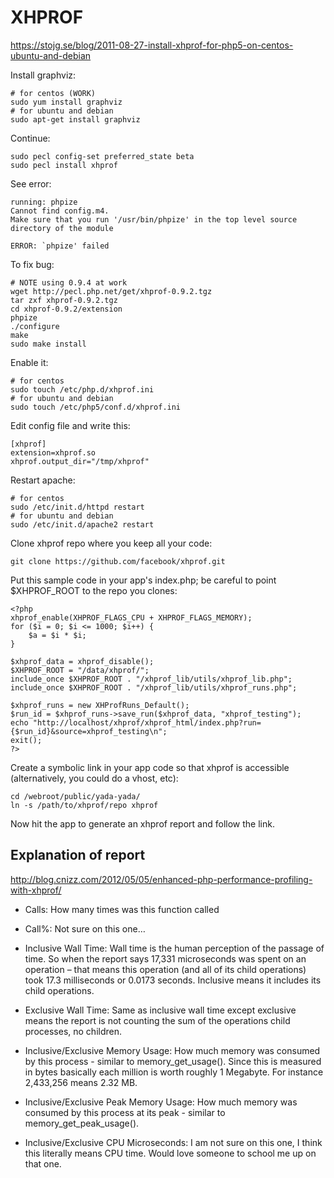 XHPROF
======

https://stojg.se/blog/2011-08-27-install-xhprof-for-php5-on-centos-ubuntu-and-debian

Install graphviz:

    # for centos (WORK)
    sudo yum install graphviz
    # for ubuntu and debian
    sudo apt-get install graphviz

Continue:

    sudo pecl config-set preferred_state beta
    sudo pecl install xhprof

See error:

    running: phpize
    Cannot find config.m4.
    Make sure that you run '/usr/bin/phpize' in the top level source directory of the module
    
    ERROR: `phpize' failed

To fix bug:

    # NOTE using 0.9.4 at work
    wget http://pecl.php.net/get/xhprof-0.9.2.tgz
    tar zxf xhprof-0.9.2.tgz
    cd xhprof-0.9.2/extension
    phpize
    ./configure
    make
    sudo make install

Enable it:

    # for centos
    sudo touch /etc/php.d/xhprof.ini
    # for ubuntu and debian
    sudo touch /etc/php5/conf.d/xhprof.ini

Edit config file and write this:

    [xhprof]
    extension=xhprof.so
    xhprof.output_dir="/tmp/xhprof"

Restart apache:

    # for centos
    sudo /etc/init.d/httpd restart
    # for ubuntu and debian
    sudo /etc/init.d/apache2 restart

Clone xhprof repo where you keep all your code:

    git clone https://github.com/facebook/xhprof.git

Put this sample code in your app's index.php; be careful to point $XHPROF_ROOT to the repo you clones:

    <?php
    xhprof_enable(XHPROF_FLAGS_CPU + XHPROF_FLAGS_MEMORY);
    for ($i = 0; $i <= 1000; $i++) {
        $a = $i * $i;
    }

    $xhprof_data = xhprof_disable();
    $XHPROF_ROOT = "/data/xhprof/";
    include_once $XHPROF_ROOT . "/xhprof_lib/utils/xhprof_lib.php";
    include_once $XHPROF_ROOT . "/xhprof_lib/utils/xhprof_runs.php";

    $xhprof_runs = new XHProfRuns_Default();
    $run_id = $xhprof_runs->save_run($xhprof_data, "xhprof_testing");
    echo "http://localhost/xhprof/xhprof_html/index.php?run={$run_id}&source=xhprof_testing\n";
    exit();
    ?>

Create a symbolic link in your app code so that xhprof is accessible (alternatively, you could do a vhost, etc):

    cd /webroot/public/yada-yada/
    ln -s /path/to/xhprof/repo xhprof

Now hit the app to generate an xhprof report and follow the link.


Explanation of report
---------------------
http://blog.cnizz.com/2012/05/05/enhanced-php-performance-profiling-with-xhprof/

- Calls: How many times was this function called

- Call%: Not sure on this one…

- Inclusive Wall Time: Wall time is the human perception of the passage of time. So when the report says 17,331 microseconds was spent on an operation – that means this operation (and all of its child operations) took 17.3 milliseconds or 0.0173 seconds. Inclusive means it includes its child operations.

- Exclusive Wall Time: Same as inclusive wall time except exclusive means the report is not counting the sum of the operations child processes, no children.

- Inclusive/Exclusive Memory Usage: How much memory was consumed by this process - similar to memory_get_usage(). Since this is measured in bytes basically each million is worth roughly 1 Megabyte. For instance 2,433,256 means 2.32 MB.

- Inclusive/Exclusive Peak Memory Usage: How much memory was consumed by this process at its peak - similar to memory_get_peak_usage().

- Inclusive/Exclusive CPU Microseconds: I am not sure on this one, I think this literally means CPU time. Would love someone to school me up on that one.